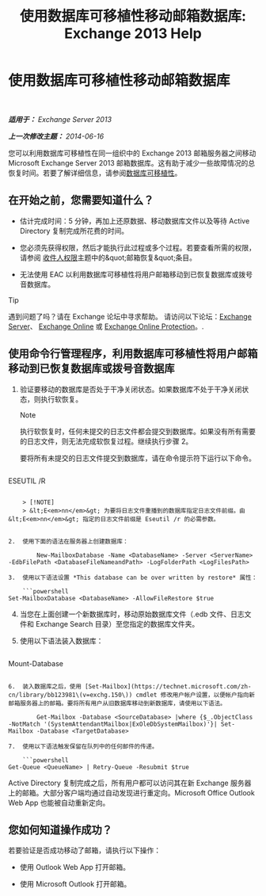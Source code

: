 ﻿---
title: '使用数据库可移植性移动邮箱数据库: Exchange 2013 Help'
TOCTitle: 使用数据库可移植性移动邮箱数据库
ms:assetid: a765ead1-43bc-4786-ae93-1835cacfc8fc
ms:mtpsurl: https://technet.microsoft.com/zh-cn/library/Dd876926(v=EXCHG.150)
ms:contentKeyID: 51408256
ms.date: 05/21/2018
mtps_version: v=EXCHG.150
ms.translationtype: MT
---

# 使用数据库可移植性移动邮箱数据库

 

_**适用于：** Exchange Server 2013_

_**上一次修改主题：** 2014-06-16_

您可以利用数据库可移植性在同一组织中的 Exchange 2013 邮箱服务器之间移动 Microsoft Exchange Server 2013 邮箱数据库。这有助于减少一些故障情况的总恢复时间。若要了解详细信息，请参阅[数据库可移植性](database-portability-exchange-2013-help.md)。

## 在开始之前，您需要知道什么？

  - 估计完成时间：5 分钟，再加上还原数据、移动数据库文件以及等待 Active Directory 复制完成所花费的时间。

  - 您必须先获得权限，然后才能执行此过程或多个过程。若要查看所需的权限，请参阅 [收件人权限](recipients-permissions-exchange-2013-help.md)主题中的\&quot;邮箱恢复\&quot;条目。

  - 无法使用 EAC 以利用数据库可移植性将用户邮箱移动到已恢复数据库或拨号音数据库。

> [!TIP]  
> 遇到问题了吗？请在 Exchange 论坛中寻求帮助。 请访问以下论坛：<a href="https://go.microsoft.com/fwlink/p/?linkid=60612">Exchange Server</a>、 <a href="https://go.microsoft.com/fwlink/p/?linkid=267542">Exchange Online</a> 或 <a href="https://go.microsoft.com/fwlink/p/?linkid=285351">Exchange Online Protection</a>。.


## 使用命令行管理程序，利用数据库可移植性将用户邮箱移动到已恢复数据库或拨号音数据库

1.  验证要移动的数据库是否处于干净关闭状态。如果数据库不处于干净关闭状态，则执行软恢复。
    
    > [!NOTE]  
    > 执行软恢复时，任何未提交的日志文件都会提交到数据库。如果没有所有需要的日志文件，则无法完成软恢复过程。继续执行步骤 2。
    
    要将所有未提交的日志文件提交到数据库，请在命令提示符下运行以下命令。
    
    ```powershell
ESEUTIL /R <Enn>
```
    
    > [!NOTE]  
    > &lt;E<em>nn</em>&gt; 为要将日志文件重播到的数据库指定日志文件前缀。由 &lt;E<em>nn</em>&gt; 指定的日志文件前缀是 Eseutil /r 的必需参数。


2.  使用下面的语法在服务器上创建数据库：
    
        New-MailboxDatabase -Name <DatabaseName> -Server <ServerName> -EdbFilePath <DatabaseFileNameandPath> -LogFolderPath <LogFilesPath>

3.  使用以下语法设置 *This database can be over written by restore* 属性：
    
    ```powershell
Set-MailboxDatabase <DatabaseName> -AllowFileRestore $true
```

4.  当您在上面创建一个新数据库时，移动原始数据库文件（.edb 文件、日志文件和 Exchange Search 目录）至您指定的数据库文件夹。

5.  使用以下语法装入数据库：
    
    ```powershell
Mount-Database <DatabaseName>
```

6.  装入数据库之后，使用 [Set-Mailbox](https://technet.microsoft.com/zh-cn/library/bb123981\(v=exchg.150\)) cmdlet 修改用户帐户设置，以便帐户指向新邮箱服务器上的邮箱。要将所有用户从旧数据库移动到新数据库，请使用以下语法。
    
        Get-Mailbox -Database <SourceDatabase> |where {$_.ObjectClass -NotMatch '(SystemAttendantMailbox|ExOleDbSystemMailbox)'}| Set-Mailbox -Database <TargetDatabase>

7.  使用以下语法触发保留在队列中的任何邮件的传递。
    
    ```powershell
Get-Queue <QueueName> | Retry-Queue -Resubmit $true
```

Active Directory 复制完成之后，所有用户都可以访问其在新 Exchange 服务器上的邮箱。大部分客户端均通过自动发现进行重定向。Microsoft Office Outlook Web App 也能被自动重新定向。

## 您如何知道操作成功？

若要验证是否成功移动了邮箱，请执行以下操作：

  - 使用 Outlook Web App 打开邮箱。

  - 使用 Microsoft Outlook 打开邮箱。

